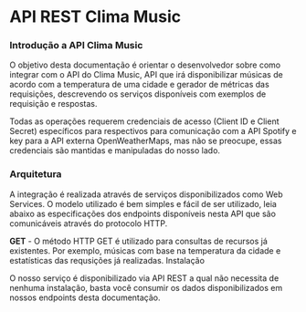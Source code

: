 # API REST Clima Music

<h3>Introdução a API Clima Music</h3>

O objetivo desta documentação é orientar o desenvolvedor sobre como integrar com o API do Clima Music, API que irá disponibilizar músicas de acordo com a temperatura de uma cidade e gerador de métricas das requisições, descrevendo os serviços disponíveis com exemplos de requisição e respostas.

Todas as operações requerem credenciais de acesso (Client ID e Client Secret) específicos para respectivos para comunicação com a API Spotify e key para a API externa OpenWeatherMaps, mas não se preocupe, essas credenciais são mantidas e manipuladas do nosso lado.

<h3>Arquitetura</h3>

A integração é realizada através de serviços disponibilizados como Web Services. O modelo utilizado é bem simples e fácil de ser utilizado, leia abaixo as especificações dos endpoints disponíveis nesta API que são comunicáveis através do protocolo HTTP.

<b>GET</b> - O método HTTP GET é utilizado para consultas de recursos já existentes. Por exemplo, músicas com base na temperatura da cidade e estatísticas das requsições já realizadas.
Instalação

O nosso serviço é disponibilizado via API REST a qual não necessita de nenhuma instalação, basta você consumir os dados disponibilizados em nossos endpoints desta documentação.
